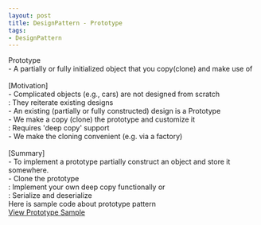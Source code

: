 ```yaml
---
layout: post
title: DesignPattern - Prototype
tags:
- DesignPattern
---
```

Prototype 
<br/> - A partially or fully initialized object that you copy(clone) and make use of
<br/>
<br/>[Motivation]
<br/> - Complicated objects (e.g., cars) are not designed from scratch 
<br/> : They reiterate existing designs
<br/> - An existing (partially or fully constructed) design is a Prototype
<br/> - We make a copy (clone) the prototype and customize it
<br/> : Requires 'deep copy' support
<br/> - We make the cloning convenient (e.g. via a factory)
<br/>
<br/>[Summary]
<br/> - To implement a prototype partially construct an object and store it somewhere.
<br/> - Clone the prototype
<br/> : Implement your own deep copy functionally or
<br/> : Serialize and deserialize
<br/>Here is sample code about prototype pattern
<br/><a href="https://github.com/korkooyk/CppStudy/tree/master/DesignPattern/Prototype">View Prototype Sample</a>